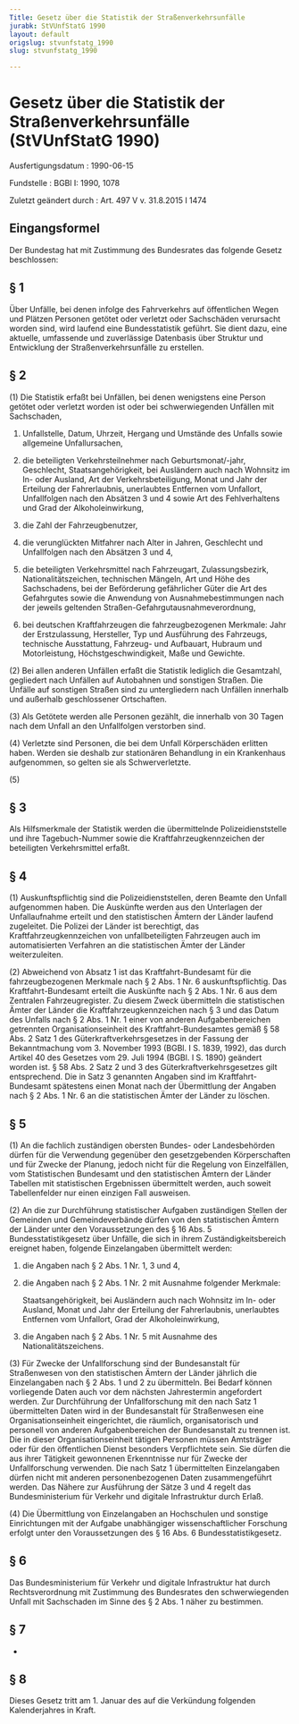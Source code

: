 ```yaml
---
Title: Gesetz über die Statistik der Straßenverkehrsunfälle
jurabk: StVUnfStatG 1990
layout: default
origslug: stvunfstatg_1990
slug: stvunfstatg_1990

---
```


# Gesetz über die Statistik der Straßenverkehrsunfälle (StVUnfStatG 1990)

Ausfertigungsdatum
:   1990-06-15

Fundstelle
:   BGBl I: 1990, 1078

Zuletzt geändert durch
:   Art. 497 V v. 31.8.2015 I 1474


## Eingangsformel

Der Bundestag hat mit Zustimmung des Bundesrates das folgende Gesetz beschlossen:


## § 1

Über Unfälle, bei denen infolge des Fahrverkehrs auf öffentlichen Wegen und Plätzen Personen getötet oder verletzt oder Sachschäden verursacht worden sind, wird laufend eine Bundesstatistik geführt. Sie dient dazu, eine aktuelle, umfassende und zuverlässige Datenbasis über Struktur und Entwicklung der Straßenverkehrsunfälle zu erstellen.


## § 2

(1) Die Statistik erfaßt bei Unfällen, bei denen wenigstens eine Person getötet oder verletzt worden ist oder bei schwerwiegenden Unfällen mit Sachschaden,

1.  Unfallstelle, Datum, Uhrzeit, Hergang und Umstände des Unfalls sowie allgemeine Unfallursachen,


2.  die beteiligten Verkehrsteilnehmer nach Geburtsmonat/-jahr, Geschlecht, Staatsangehörigkeit, bei Ausländern auch nach Wohnsitz im In- oder Ausland, Art der Verkehrsbeteiligung, Monat und Jahr der Erteilung der Fahrerlaubnis, unerlaubtes Entfernen vom Unfallort, Unfallfolgen nach den Absätzen 3 und 4 sowie Art des Fehlverhaltens und Grad der Alkoholeinwirkung,


3.  die Zahl der Fahrzeugbenutzer,


4.  die verunglückten Mitfahrer nach Alter in Jahren, Geschlecht und Unfallfolgen nach den Absätzen 3 und 4,


5.  die beteiligten Verkehrsmittel nach Fahrzeugart, Zulassungsbezirk, Nationalitätszeichen, technischen Mängeln, Art und Höhe des Sachschadens, bei der Beförderung gefährlicher Güter die Art des Gefahrgutes sowie die Anwendung von Ausnahmebestimmungen nach der jeweils geltenden Straßen-Gefahrgutausnahmeverordnung,


6.  bei deutschen Kraftfahrzeugen die fahrzeugbezogenen Merkmale: Jahr der Erstzulassung, Hersteller, Typ und Ausführung des Fahrzeugs, technische Ausstattung, Fahrzeug- und Aufbauart, Hubraum und Motorleistung, Höchstgeschwindigkeit, Maße und Gewichte.




(2) Bei allen anderen Unfällen erfaßt die Statistik lediglich die Gesamtzahl, gegliedert nach Unfällen auf Autobahnen und sonstigen Straßen. Die Unfälle auf sonstigen Straßen sind zu untergliedern nach Unfällen innerhalb und außerhalb geschlossener Ortschaften.

(3) Als Getötete werden alle Personen gezählt, die innerhalb von 30 Tagen nach dem Unfall an den Unfallfolgen verstorben sind.

(4) Verletzte sind Personen, die bei dem Unfall Körperschäden erlitten haben. Werden sie deshalb zur stationären Behandlung in ein Krankenhaus aufgenommen, so gelten sie als Schwerverletzte.

(5)


## § 3

Als Hilfsmerkmale der Statistik werden die übermittelnde Polizeidienststelle und ihre Tagebuch-Nummer sowie die Kraftfahrzeugkennzeichen der beteiligten Verkehrsmittel erfaßt.


## § 4

(1) Auskunftspflichtig sind die Polizeidienststellen, deren Beamte den Unfall aufgenommen haben. Die Auskünfte werden aus den Unterlagen der Unfallaufnahme erteilt und den statistischen Ämtern der Länder laufend zugeleitet. Die Polizei der Länder ist berechtigt, das Kraftfahrzeugkennzeichen von unfallbeteiligten Fahrzeugen auch im automatisierten Verfahren an die statistischen Ämter der Länder weiterzuleiten.

(2) Abweichend von Absatz 1 ist das Kraftfahrt-Bundesamt für die fahrzeugbezogenen Merkmale nach § 2 Abs. 1 Nr. 6 auskunftspflichtig. Das Kraftfahrt-Bundesamt erteilt die Auskünfte nach § 2 Abs. 1 Nr. 6 aus dem Zentralen Fahrzeugregister. Zu diesem Zweck übermitteln die statistischen Ämter der Länder die Kraftfahrzeugkennzeichen nach § 3 und das Datum des Unfalls nach § 2 Abs. 1 Nr. 1 einer von anderen Aufgabenbereichen getrennten Organisationseinheit des Kraftfahrt-Bundesamtes gemäß § 58 Abs. 2 Satz 1 des Güterkraftverkehrsgesetzes in der Fassung der Bekanntmachung vom 3. November 1993 (BGBl. I S. 1839, 1992), das durch Artikel 40 des Gesetzes vom 29. Juli 1994 (BGBl. I S. 1890) geändert worden ist. § 58 Abs. 2 Satz 2 und 3 des Güterkraftverkehrsgesetzes gilt entsprechend. Die in Satz 3 genannten Angaben sind im Kraftfahrt-Bundesamt spätestens einen Monat nach der Übermittlung der Angaben nach § 2 Abs. 1 Nr. 6 an die statistischen Ämter der Länder zu löschen.


## § 5

(1) An die fachlich zuständigen obersten Bundes- oder Landesbehörden dürfen für die Verwendung gegenüber den gesetzgebenden Körperschaften und für Zwecke der Planung, jedoch nicht für die Regelung von Einzelfällen, vom Statistischen Bundesamt und den statistischen Ämtern der Länder Tabellen mit statistischen Ergebnissen übermittelt werden, auch soweit Tabellenfelder nur einen einzigen Fall ausweisen.

(2) An die zur Durchführung statistischer Aufgaben zuständigen Stellen der Gemeinden und Gemeindeverbände dürfen von den statistischen Ämtern der Länder unter den Voraussetzungen des § 16 Abs. 5 Bundesstatistikgesetz über Unfälle, die sich in ihrem Zuständigkeitsbereich ereignet haben, folgende Einzelangaben übermittelt werden:

1.  die Angaben nach § 2 Abs. 1 Nr. 1, 3 und 4,


2.  die Angaben nach § 2 Abs. 1 Nr. 2 mit Ausnahme folgender Merkmale:

    Staatsangehörigkeit, bei Ausländern auch nach Wohnsitz im In- oder Ausland, Monat und Jahr der Erteilung der Fahrerlaubnis, unerlaubtes Entfernen vom Unfallort, Grad der Alkoholeinwirkung,


3.  die Angaben nach § 2 Abs. 1 Nr. 5 mit Ausnahme des Nationalitätszeichens.




(3) Für Zwecke der Unfallforschung sind der Bundesanstalt für Straßenwesen von den statistischen Ämtern der Länder jährlich die Einzelangaben nach § 2 Abs. 1 und 2 zu übermitteln. Bei Bedarf können vorliegende Daten auch vor dem nächsten Jahrestermin angefordert werden. Zur Durchführung der Unfallforschung mit den nach Satz 1 übermittelten Daten wird in der Bundesanstalt für Straßenwesen eine Organisationseinheit eingerichtet, die räumlich, organisatorisch und personell von anderen Aufgabenbereichen der Bundesanstalt zu trennen ist. Die in dieser Organisationseinheit tätigen Personen müssen Amtsträger oder für den öffentlichen Dienst besonders Verpflichtete sein. Sie dürfen die aus ihrer Tätigkeit gewonnenen Erkenntnisse nur für Zwecke der Unfallforschung verwenden. Die nach Satz 1 übermittelten Einzelangaben dürfen nicht mit anderen personenbezogenen Daten zusammengeführt werden. Das Nähere zur Ausführung der Sätze 3 und 4 regelt das Bundesministerium für Verkehr und digitale Infrastruktur durch Erlaß.

(4) Die Übermittlung von Einzelangaben an Hochschulen und sonstige Einrichtungen mit der Aufgabe unabhängiger wissenschaftlicher Forschung erfolgt unter den Voraussetzungen des § 16 Abs. 6 Bundesstatistikgesetz.


## § 6

Das Bundesministerium für Verkehr und digitale Infrastruktur hat durch Rechtsverordnung mit Zustimmung des Bundesrates den schwerwiegenden Unfall mit Sachschaden im Sinne des § 2 Abs. 1 näher zu bestimmen.


## § 7

-


## § 8

Dieses Gesetz tritt am 1. Januar des auf die Verkündung folgenden Kalenderjahres in Kraft.

